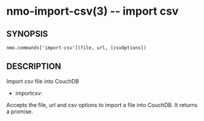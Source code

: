 nmo-import-csv(3) -- import csv
===============================

## SYNOPSIS

    nmo.commands['import-csv'](file, url, [csvOptions])



## DESCRIPTION

Import csv file into CouchDB

  - importcsv:

Accepts the file, url and csv options to import a file into CouchDB.
It returns a promise.
